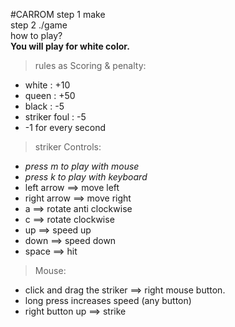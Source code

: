 #CARROM
step 1 make  
step 2 ./game  
how to play?  
**You will play for  white color.**  
>rules as Scoring & penalty:
  - white : +10
  - queen : +50
  - black : -5
  - striker foul : -5
  - -1 for every second

>striker Controls:  

 - *press m to play with mouse*
 - *press k to play with keyboard*
 - left arrow ==> move left
 - right arrow ==> move right
 - a ==> rotate anti clockwise
 - c ==> rotate  clockwise
 - up ==> speed up
 - down ==> speed down
 - space ==> hit

>Mouse:
 - click and drag the striker ==> right mouse button.
 - long press increases speed (any button)
 - right button up ==> strike

